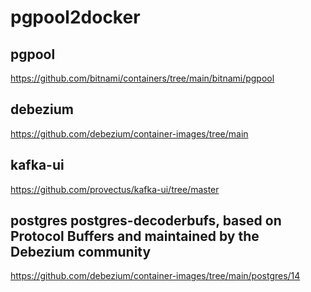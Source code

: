 # pgpool2docker
## pgpool
https://github.com/bitnami/containers/tree/main/bitnami/pgpool
## debezium
https://github.com/debezium/container-images/tree/main
## kafka-ui
https://github.com/provectus/kafka-ui/tree/master
## postgres postgres-decoderbufs, based on Protocol Buffers and maintained by the Debezium community
https://github.com/debezium/container-images/tree/main/postgres/14